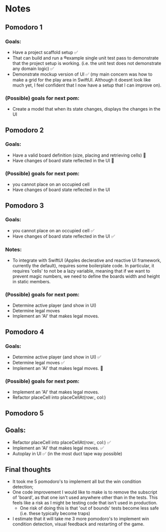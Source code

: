 # Notes

## Pomodoro 1

### Goals:

- Have a project scaffold setup ✅
- That can build and run a ®example single unit test pass to demonstrate that the project setup is working. (i.e. the unit test does not demonstrate any domain logic) ✅
- Demonstrate mockup version of UI ✅ (my main concern was how to make a grid for the play area in SwiftUI. Although it doesnt look like much yet, I feel confident that I now have a setup that I can improve on).

### (Possible) goals for next pom:

- Create a model that when its state changes, displays the changes in the UI

## Pomodoro 2

### Goals:
- Have a valid board definition (size, placing and retrieving cells) 🔴
- Have changes of board state reflected in the UI 🔴

### (Possible) goals for next pom:
- you cannot place on an occupied cell
- Have changes of board state reflected in the UI

## Pomodoro 3

### Goals:
- you cannot place on an occupied cell ✅
- Have changes of board state reflected in the UI ✅

### Notes:
- To integrate with SwiftUI (Apples declerative and reactive UI framework, currently the default), requires some boilerplate code. In particular, it requires 'cells' to not be a lazy variable, meaning that if we want to prevent magic numbers, we need to define the boards width and height in static members. 

### (Possible) goals for next pom:
- Determine active player (and show in UI)
- Determine legal moves
- Implement an 'AI' that makes legal moves.

## Pomodoro 4

### Goals:
- Determine active player (and show in UI) ✅
- Determine legal moves ✅
- Implement an 'AI' that makes legal moves. 🔴

### (Possible) goals for next pom:
- Implement an 'AI' that makes legal moves.
- Refactor placeCell into placeCellAt(row:, col:)

## Pomodoro 5

## Goals:
- Refactor placeCell into placeCellAt(row:, col:) ✅
- Implement an 'AI' that makes legal moves. ✅
- Autoplay in UI ✅ (in the most duct tape way possible)

## Final thoughts
- It took me 5 pomodoro's to implement all but the win condition detection;
- One code improvement I would like to make is to remove the subscript of 'board', as that one isn't used anywhere other than in the tests. This feels like a risk as I might be testing code that isn't used in production.
    - One risk of doing this is that 'out of bounds' tests become less safe (i.e. these typically become traps)
- I estimate that it will take me 3 more pomodoro's to implement win condition detection, visual feedback and restarting of the game.
